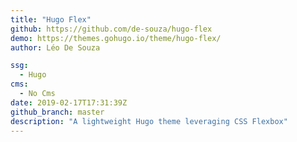 ```yaml
---
title: "Hugo Flex"
github: https://github.com/de-souza/hugo-flex
demo: https://themes.gohugo.io/theme/hugo-flex/
author: Léo De Souza

ssg:
  - Hugo
cms:
  - No Cms
date: 2019-02-17T17:31:39Z
github_branch: master
description: "A lightweight Hugo theme leveraging CSS Flexbox"
---
```

